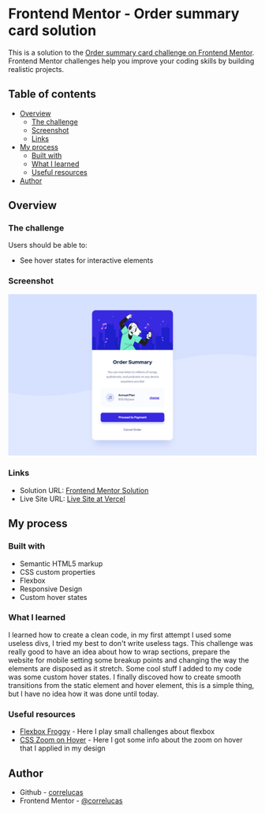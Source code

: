 # Frontend Mentor - Order summary card solution

This is a solution to the [Order summary card challenge on Frontend Mentor](https://www.frontendmentor.io/challenges/order-summary-component-QlPmajDUj). Frontend Mentor challenges help you improve your coding skills by building realistic projects. 

## Table of contents

- [Overview](#overview)
  - [The challenge](#the-challenge)
  - [Screenshot](#screenshot)
  - [Links](#links)
- [My process](#my-process)
  - [Built with](#built-with)
  - [What I learned](#what-i-learned)
  - [Useful resources](#useful-resources)
- [Author](#author)


## Overview

### The challenge

Users should be able to:

- See hover states for interactive elements

### Screenshot

![](./screenshot/screenshot-desktop.jpg)



### Links

- Solution URL: [Frontend Mentor Solution](https://www.frontendmentor.io/solutions/order-summary-component-pure-html-css-and-custom-hover-states-rJ9dQnY85)
- Live Site URL: [Live Site at Vercel](https://order-summary-component-n95kwj13c-correlucas.vercel.app//)
## My process

### Built with

- Semantic HTML5 markup
- CSS custom properties
- Flexbox
- Responsive Design
- Custom hover states


### What I learned

I learned how to create a clean code, in my first attempt I used some useless divs, I tried my best to don't write useless tags. This challenge was really good to have an idea about how to wrap sections, 
prepare the website for mobile setting some breakup points and changing the way the elements are disposed as it stretch. Some cool stuff I added to my code was some custom hover states. 
I finally discoved how to create smooth transitions from the static element and hover element, this is a simple thing, but I have no idea how it was done until today.

### Useful resources

- [Flexbox Froggy](https://flexboxfroggy.com/) - Here I play small challenges about flexbox
- [CSS Zoom on Hover](https://codepen.io/lucy_wheel/pen/VxYzKP) - Here I got some info about the zoom on hover that I applied in my design


## Author
- Github - [correlucas](https://github.com/correlucas/order-summary-component)
- Frontend Mentor - [@correlucas](https://www.frontendmentor.io/profile/correlucas)




